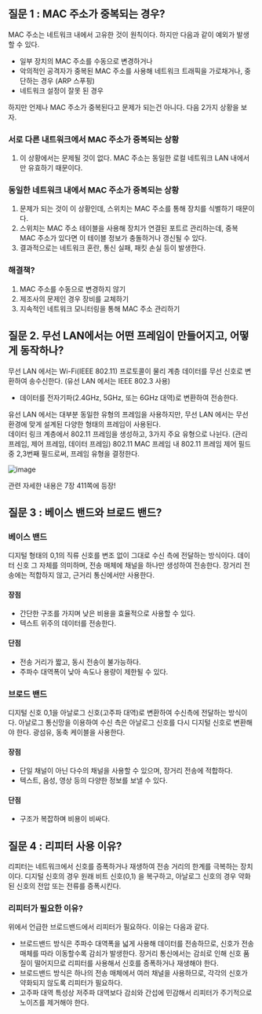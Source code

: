 ## 질문 1 : MAC 주소가 중복되는 경우?
MAC 주소는 네트워크 내에서 고유한 것이 원칙이다. 하지만 다음과 같이 예외가 발생할 수 있다.
- 일부 장치의 MAC 주소를 수동으로 변경하거나
- 악의적인 공격자가 중복된 MAC 주소를 사용해 네트워크 트래픽을 가로채거나, 중단하는 경우 (ARP 스푸핑)
- 네트워크 설정이 잘못 된 경우


하지만 언제나 MAC 주소가 중복된다고 문제가 되는건 아니다. 다음 2가지 상황을 보자.
### 서로 다른 내트워크에서 MAC 주소가 중복되는 상황
1. 이 상황에서는 문제될 것이 없다. MAC 주소는 동일한 로컬 네트워크 LAN 내에서만 유효하기 때문이다.
### 동일한 네트워크 내에서 MAC 주소가 중복되는 상황
1. 문제가 되는 것이 이 상황인데, 스위치는 MAC 주소를 통해 장치를 식별하기 때문이다.
2. 스위치는 MAC 주소 테이블을 사용해 장치가 연결된 포트르 관리하는데, 중복 MAC 주소가 있다면 이 테이블 정보가 충돌하거나 갱신될 수 있다.
3. 결과적으로는 네트워크 혼란, 통신 실패, 패킷 손실 등이 발생한다.

### 해결책?
1. MAC 주소를 수동으로 변경하지 않기
2. 제조사의 문제인 경우 장비를 교체하기
3. 지속적인 네트워크 모니터링을 통해 MAC 주소 관리하기

## 질문 2. 무선 LAN에서는 어떤 프레임이 만들어지고, 어떻게 동작하나?
무선 LAN 에서는 Wi-Fi(IEEE 802.11) 프로토콜이 물리 계층 데이터를 무선 신호로 변환하여 송수신한다. (유선 LAN 에서는 IEEE 802.3 사용)
- 데이터를 전자기파(2.4GHz, 5GHz, 또는 6GHz 대역)로 변환하여 전송한다.

유선 LAN 에서는 대부분 동일한 유형의 프레임을 사용하지만, 무선 LAN 에서는 무선 환경에 맞게 설계된 다양한 형태의 프레임이 사용된다. <br>
데이터 링크 계층에서 802.11 프레임을 생성하고, 3가지 주요 유형으로 나뉜다. (관리 프레임, 제어 프레임, 데이터 프레임)
802.11 MAC 프레임 내 802.11 프레임 제어 필드 중 2,3번째 필드로써, 프레임 유형을 결정한다.

![image](https://github.com/user-attachments/assets/3c75d160-b17c-4e7a-bc8c-b640a0e8c3db)

관련 자세한 내용은 7장 411쪽에 등장!

## 질문 3 : 베이스 밴드와 브로드 밴드?
### 베이스 밴드
디지털 형태의 0,1의 직류 신호를 변조 없이 그대로 수신 측에 전달하는 방식이다. 데이터 신호 그 자체를 의미하며, 전송 매체에 채널을 하나만 생성하여 전송한다.
장거리 전송에는 적합하지 않고, 근거리 통신에서만 사용한다.
#### 장점
- 간단한 구조를 가지며 낮은 비용을 효율적으로 사용할 수 있다.
- 텍스트 위주의 데이터를 전송한다.
#### 단점
- 전송 거리가 짧고, 동시 전송이 불가능하다.
- 주파수 대역폭이 낮아 속도나 용량이 제한될 수 있다.

### 브로드 밴드
디지털 신호 0,1을 아날로그 신호(고주파 대역)로 변환하여 수신측에 전달하는 방식이다. 아날로그 통신망을 이용하여 수신 측은 아날로그 신호를 다시 디지털 신호로 변환해야 한다. 광섬유, 동축 케이블을 사용한다.
#### 장점
- 단일 채널이 아닌 다수의 채널을 사용할 수 있으며, 장거리 전송에 적합하다.
- 텍스트, 음성, 영상 등의 다양한 정보를 보낼 수 있다.
#### 단점
- 구조가 복잡하며 비용이 비싸다.

## 질문 4 : 리피터 사용 이유?
리피터는 네트워크에서 신호를 증폭하거나 재생하여 전송 거리의 한계를 극복하는 장치이다. 디지털 신호의 경우 원래 비트 신호(0,1) 을 복구하고, 아날로그 신호의 경우 약화된 신호의 전압 또는 전류를 증폭시킨다.

### 리피터가 필요한 이유?
위에서 언급한 브로드밴드에서 리피터가 필요하다. 이유는 다음과 같다.
- 브로드밴드 방식은 주파수 대역폭을 넓게 사용해 데이터를 전송하므로, 신호가 전송 매체를 따라 이동할수록 감쇠가 발생한다. 장거리 통신에서는 감쇠로 인해 신호 품질이 떨어지므로 리피터를 사용해서 신호를 증폭하거나 재생해야 한다.
- 브로드밴드 방식은 하나의 전송 매체에서 여러 채널을 사용하므로, 각각의 신호가 약화되지 않도록 리피터가 필요하다.
- 고주파 대역 특성상 저주파 대역보다 감쇠와 간섭에 민감해서 리피터가 주기적으로 노이즈를 제거해야 한다.
